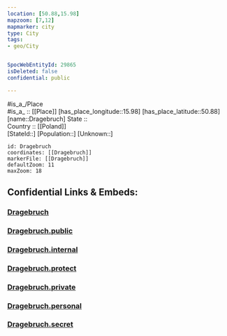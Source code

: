 ```yaml
---
location: [50.88,15.98] 
mapzoom: [7,12] 
mapmarker: city 
type: City
tags:
- geo/City


SpocWebEntityId: 29865
isDeleted: false
confidential: public

---
```

#is_a_/Place  
#is_a_ :: [[Place]] 
[has_place_longitude::15.98] 
[has_place_latitude::50.88] 
[name::Dragebruch] 
State ::  
Country :: [[Poland]]  
[StateId::] 
[Population::] 
[Unknown::] 


```leaflet
id: Dragebruch
coordinates: [[Dragebruch]] 
markerFile: [[Dragebruch]] 
defaultZoom: 11 
maxZoom: 18
```


## Confidential Links & Embeds: 

### [Dragebruch](/_Standards/Earth/Continent/Europe/Europe~East/Poland/Provinces~Poland/Lower_Silesian/City/Dragebruch.md) 

### [Dragebruch.public](/_public/Earth/Continent/Europe/Europe~East/Poland/Provinces~Poland/Lower_Silesian/City/Dragebruch.public.md) 

### [Dragebruch.internal](/_internal/Earth/Continent/Europe/Europe~East/Poland/Provinces~Poland/Lower_Silesian/City/Dragebruch.internal.md) 

### [Dragebruch.protect](/_protect/Earth/Continent/Europe/Europe~East/Poland/Provinces~Poland/Lower_Silesian/City/Dragebruch.protect.md) 

### [Dragebruch.private](/_private/Earth/Continent/Europe/Europe~East/Poland/Provinces~Poland/Lower_Silesian/City/Dragebruch.private.md) 

### [Dragebruch.personal](/_personal/Earth/Continent/Europe/Europe~East/Poland/Provinces~Poland/Lower_Silesian/City/Dragebruch.personal.md) 

### [Dragebruch.secret](/_secret/Earth/Continent/Europe/Europe~East/Poland/Provinces~Poland/Lower_Silesian/City/Dragebruch.secret.md)

